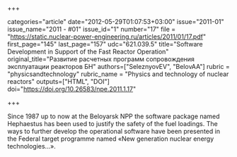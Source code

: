+++

categories="article"
date="2012-05-29T01:07:53+03:00"
issue="2011-01"
issue_name="2011 - #01"
issue_id="1"
number="17"
file = "https://static.nuclear-power-engineering.ru/articles/2011/01/17.pdf"
first_page="145"
last_page="157"
udc="621.039.5"
title="Software Development in Support of the Fast Reactor Operation"
original_title="Развитие расчетных программ сопровождения эксплуатации реакторов БН"
authors=["SeleznyovEV", "BelovAA"]
rubric = "physicsandtechnology"
rubric_name = "Physics and technology of nuclear reactors"
outputs=["HTML", "DOI"]
doi="https://doi.org/10.26583/npe.2011.1.17"

+++

Since 1987 up to now at the Beloyarsk NPP the software package named Hephaestus has been used to justify the safety of the fuel loadings. The ways to further develop the operational software have been presented in the Federal target programme named «New generation nuclear energy technologies…».